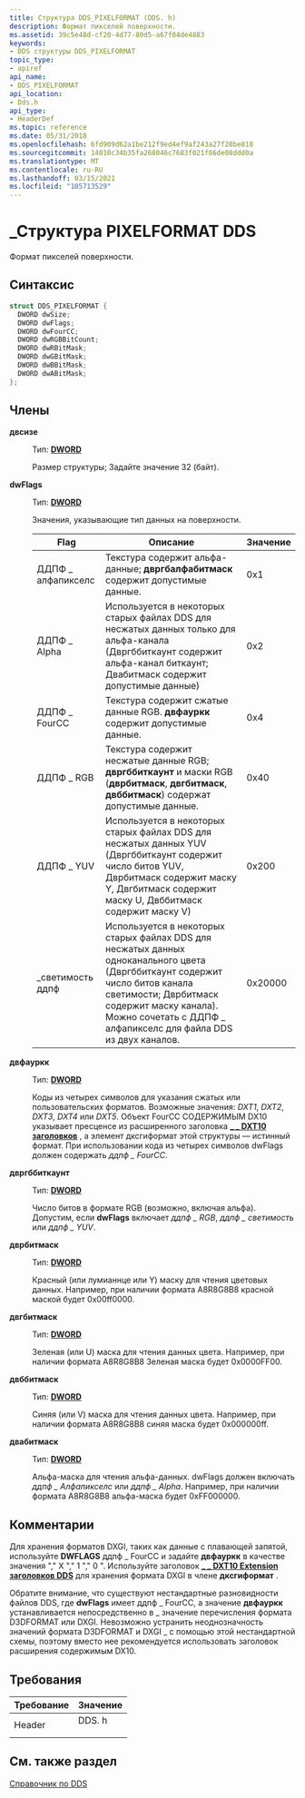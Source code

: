 ```yaml
---
title: Структура DDS_PIXELFORMAT (DDS. h)
description: Формат пикселей поверхности.
ms.assetid: 39c5e48d-cf20-4d77-80d5-a67f04de4883
keywords:
- DDS структуры DDS_PIXELFORMAT
topic_type:
- apiref
api_name:
- DDS_PIXELFORMAT
api_location:
- Dds.h
api_type:
- HeaderDef
ms.topic: reference
ms.date: 05/31/2018
ms.openlocfilehash: 6fd909d62a1be212f9ed4ef9af243a27f28be818
ms.sourcegitcommit: 14010c34b35fa268046c7683f021f86de08ddd0a
ms.translationtype: MT
ms.contentlocale: ru-RU
ms.lasthandoff: 03/15/2021
ms.locfileid: "105713529"
---
```

# <a name="dds_pixelformat-structure"></a>\_Структура PIXELFORMAT DDS

Формат пикселей поверхности.

## <a name="syntax"></a>Синтаксис


```C++
struct DDS_PIXELFORMAT {
  DWORD dwSize;
  DWORD dwFlags;
  DWORD dwFourCC;
  DWORD dwRGBBitCount;
  DWORD dwRBitMask;
  DWORD dwGBitMask;
  DWORD dwBBitMask;
  DWORD dwABitMask;
};
```



## <a name="members"></a>Члены

<dl> <dt>

**двсизе**
</dt> <dd>

Тип: **[ **DWORD**](/windows/desktop/WinProg/windows-data-types)**

</dd> <dd>

Размер структуры; Задайте значение 32 (байт).

</dd> <dt>

**dwFlags**
</dt> <dd>

Тип: **[ **DWORD**](/windows/desktop/WinProg/windows-data-types)**

</dd> <dd>

Значения, указывающие тип данных на поверхности.



| Flag              | Описание                                                                                                                                                                                                                                | Значение   |
|-------------------|--------------------------------------------------------------------------------------------------------------------------------------------------------------------------------------------------------------------------------------------|---------|
| ДДПФ \_ алфапикселс | Текстура содержит альфа-данные; **двргбалфабитмаск** содержит допустимые данные.                                                                                                                                                                    | 0x1     |
| ДДПФ \_ Alpha       | Используется в некоторых старых файлах DDS для несжатых данных только для альфа-канала (Двргббиткаунт содержит альфа-канал биткаунт; Двабитмаск содержит допустимые данные)                                                                                  | 0x2     |
| ДДПФ \_ FourCC      | Текстура содержит сжатые данные RGB. **двфауркк** содержит допустимые данные.                                                                                                                                                                    | 0x4     |
| ДДПФ \_ RGB         | Текстура содержит несжатые данные RGB; **двргббиткаунт** и маски RGB (**дврбитмаск**, **двгбитмаск**, **двббитмаск**) содержат допустимые данные.                                                                                           | 0x40    |
| ДДПФ \_ YUV         | Используется в некоторых старых файлах DDS для несжатых данных YUV (Двргббиткаунт содержит число битов YUV, Дврбитмаск содержит маску Y, Двгбитмаск содержит маску U, Двббитмаск содержит маску V)                                          | 0x200   |
| \_светимость ддпф   | Используется в некоторых старых файлах DDS для несжатых данных одноканального цвета (Двргббиткаунт содержит число битов канала светимости; Дврбитмаск содержит маску канала). Можно сочетать с ДДПФ \_ алфапикселс для файла DDS из двух каналов. | 0x20000 |



 

</dd> <dt>

**двфауркк**
</dt> <dd>

Тип: **[ **DWORD**](/windows/desktop/WinProg/windows-data-types)**

</dd> <dd>

Коды из четырех символов для указания сжатых или пользовательских форматов. Возможные значения: *DXT1*, *DXT2*, *DXT3*, *DXT4* или *DXT5*. Объект FourCC СОДЕРЖИМЫМ DX10 указывает пресценсе из расширенного заголовка [**\_ \_ DXT10 заголовков**](dds-header-dxt10.md) , а элемент дксгиформат этой структуры — истинный формат. При использовании кода из четырех символов dwFlags должен содержать *ддпф \_ FourCC*.

</dd> <dt>

**двргббиткаунт**
</dt> <dd>

Тип: **[ **DWORD**](/windows/desktop/WinProg/windows-data-types)**

</dd> <dd>

Число битов в формате RGB (возможно, включая альфа). Допустим, если **dwFlags** включает *ддпф \_ RGB*, *ддпф \_ светимость* или *ддпф \_ YUV*.

</dd> <dt>

**дврбитмаск**
</dt> <dd>

Тип: **[ **DWORD**](/windows/desktop/WinProg/windows-data-types)**

</dd> <dd>

Красный (или лумианнце или Y) маску для чтения цветовых данных. Например, при наличии формата A8R8G8B8 красной маской будет 0x00ff0000.

</dd> <dt>

**двгбитмаск**
</dt> <dd>

Тип: **[ **DWORD**](/windows/desktop/WinProg/windows-data-types)**

</dd> <dd>

Зеленая (или U) маска для чтения данных цвета. Например, при наличии формата A8R8G8B8 Зеленая маска будет 0x0000FF00.

</dd> <dt>

**двббитмаск**
</dt> <dd>

Тип: **[ **DWORD**](/windows/desktop/WinProg/windows-data-types)**

</dd> <dd>

Синяя (или V) маска для чтения данных цвета. Например, при наличии формата A8R8G8B8 синяя маска будет 0x000000ff.

</dd> <dt>

**двабитмаск**
</dt> <dd>

Тип: **[ **DWORD**](/windows/desktop/WinProg/windows-data-types)**

</dd> <dd>

Альфа-маска для чтения альфа-данных. dwFlags должен включать *ддпф \_ Алфапикселс* или *ддпф \_ Alpha*. Например, при наличии формата A8R8G8B8 альфа-маска будет 0xFF000000.

</dd> </dl>

## <a name="remarks"></a>Комментарии

Для хранения форматов DXGI, таких как данные с плавающей запятой, используйте **DWFLAGS** ддпф \_ FourCC и задайте **двфауркк** в качестве значения "," X "," 1 "," 0 ". Используйте заголовок [**\_ \_ DXT10 Extension заголовков DDS**](dds-header-dxt10.md) для хранения формата DXGI в члене **дксгиформат** .

Обратите внимание, что существуют нестандартные разновидности файлов DDS, где **dwFlags** имеет ддпф \_ FourCC, а значение **двфауркк** устанавливается непосредственно в \_ значение перечисления формата D3DFORMAT или DXGI. Невозможно устранить неоднозначность значений формата D3DFORMAT и DXGI \_ с помощью этой нестандартной схемы, поэтому вместо нее рекомендуется использовать заголовок расширения содержимым DX10.

## <a name="requirements"></a>Требования



| Требование | Значение |
|-------------------|----------------------------------------------------------------------------------|
| Header<br/> | <dl> <dt>DDS. h</dt> </dl> |



## <a name="see-also"></a>См. также раздел

<dl> <dt>

[Справочник по DDS](dx-graphics-dds-reference.md)
</dt> </dl>

 

